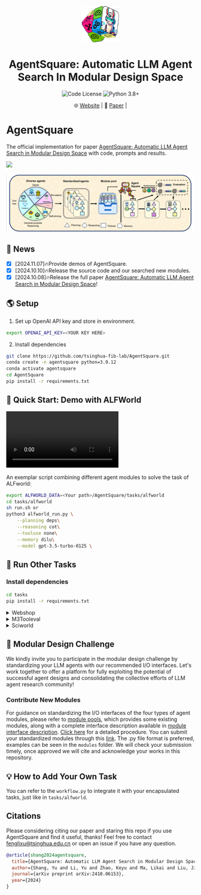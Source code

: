 <div align="center">
<img src="pics/logo1.png" style="width: 20%;height: 10%">
<h1> AgentSquare: Automatic LLM Agent Search In Modular Design Space </h1>
</div>
<div align="center">
  
![Code License](https://img.shields.io/badge/Code%20License-Apache--2.0-blue.svg)
![Python 3.8+](https://img.shields.io/badge/python-3.9.12-blue.svg)

</div>
<div align="center">
  <!-- <a href="#model">Model</a> • -->
  🌐 <a href="https://tsinghua-fib-lab.github.io/AgentSquare_website">Website</a> |
  📃 <a href="https://arxiv.org/abs/2410.06153">Paper</a> |
  
</div>

# AgentSquare
The official implementation for paper [AgentSquare: Automatic LLM Agent Search in Modular Design Space](https://arxiv.org/abs/2410.06153) with code, prompts and results.

<p float="left">
  <img src="pics/demo-v2.gif">
</p>

![intro](pics/intro.png)

## 🎉 News
- [x] [2024.11.07]🔥Provide demos of AgentSquare.
- [x] [2024.10.10]🔥Release the source code and our searched new modules.
- [x] [2024.10.08]🔥Release the full paper [AgentSquare: Automatic LLM Agent Search in Modular Design Space](https://arxiv.org/abs/2410.06153)!

## 🌎 Setup
1. Set up OpenAI API key and store in environment.
```bash
export OPENAI_API_KEY=<YOUR KEY HERE>
```
2. Install dependencies
```bash
git clone https://github.com/tsinghua-fib-lab/AgentSquare.git
conda create -n agentsquare python=3.9.12
conda activate agentsquare
cd AgentSquare
pip install -r requirements.txt
```

## 🚀 Quick Start: Demo with ALFWorld

<video src="https://github.com/user-attachments/assets/8c755c77-491b-43ef-a6a5-1462df3587e4">
    Your browser does not support the video tag.
</video>

An exemplar script combining different agent modules to solve the task of ALFworld:
```bash
export ALFWORLD_DATA=<Your path>/AgentSquare/tasks/alfworld
cd tasks/alfworld
sh run.sh or 
python3 alfworld_run.py \
    --planning deps\
    --reasoning cot\
    --tooluse none\
    --memory dilu\
    --model gpt-3.5-turbo-0125 \
```

## 🔎 Run Other Tasks
### Install dependencies
```bash
cd tasks
pip install -r requirements.txt
```

<details>
  
<summary> Webshop </summary>
  
Install `webshop` environment following instructions [here](https://github.com/princeton-nlp/WebShop) and launch the `WebShop` webpage.
```bash
cd tasks/webshop
sh run.sh
```
</details>

<details>

<summary> M3Tooleval </summary>

```bash
cd tasks/m3tooleval
sh run.sh
```
</details>

<details>

<summary> Sciworld </summary>

Install `Sciworld` environment following instructions [here](https://github.com/hkust-nlp/AgentBoard) .
```bash
cd tasks/sciworld/agentboard
python3 eval_main_sci.py \
    --cfg-path ../eval_configs/main_results_all_tasks.yaml     --tasks scienceworld     --wandb     --log_path ../results/gpt-4o-2024-08-06    --project_name evaluate-gpt-4o-2024-08-06     --baseline_dir ../data/baseline_results \
    --model gpt-4o-2024-08-06 \
    --planning none \
    --reasoning cot \
    --tooluse none \
    --memory none \
```
</details>

## 🌟 Modular Design Challenge
We kindly invite you to participate in the modular design challenge by standardizing your LLM agents with our recommended I/O interfaces.  Let's work together to offer a platform for fully exploiting the potential of successful agent designs and consolidating the collective efforts of LLM agent research community! 

### Contribute New Modules
For guidance on standardizing the I/O interfaces of the four types of agent modules, please refer to [module pools](modules), which provides some existing modules, along with a complete interface description available in [module interface description](modules/README.md). [Click here](modules/test_new_modules.md) for a detailed procedure. You can submit your standardized modules through this [link](https://drive.google.com/drive/folders/1CrtW_s3n0-tCJRtUDzaKFWrBid7MuF9v?usp=sharing). The .py file format is preferred, examples can be seen in the `modules` folder. We will check your submission timely, once approved we will cite and acknowledge your works in this repository. 

## 💡 How to Add Your Own Task
You can refer to the `workflow.py` to integrate it with your encapsulated tasks, just like in `tasks/alfworld`.

## Citations
Please considering citing our paper and staring this repo if you use AgentSquare and find it useful, thanks! Feel free to contact fenglixu@tsinghua.edu.cn or open an issue if you have any question.

```bibtex
@article{shang2024agentsquare,
  title={AgentSquare: Automatic LLM Agent Search in Modular Design Space},
  author={Shang, Yu and Li, Yu and Zhao, Keyu and Ma, Likai and Liu, Jiahe and Xu, Fengli and Li, Yong},
  journal={arXiv preprint arXiv:2410.06153},
  year={2024}
}
```
